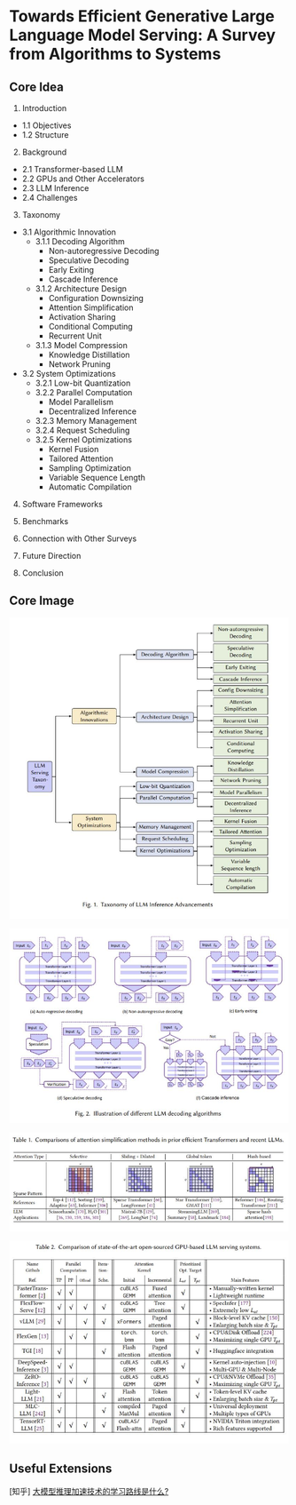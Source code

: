 # Towards Efficient Generative Large Language Model Serving: A Survey from Algorithms to Systems

## Core Idea
1. Introduction
  - 1.1 Objectives
  - 1.2 Structure

2. Background
  - 2.1 Transformer-based LLM
  - 2.2 GPUs and Other Accelerators
  - 2.3 LLM Inference
  - 2.4 Challenges

3. Taxonomy
  - 3.1 Algorithmic Innovation
    - 3.1.1 Decoding Algorithm
      - Non-autoregressive Decoding
      - Speculative Decoding
      - Early Exiting
      - Cascade Inference
    - 3.1.2 Architecture Design
      - Configuration Downsizing
      - Attention Simplification
      - Activation Sharing
      - Conditional Computing
      - Recurrent Unit
    - 3.1.3 Model Compression
      - Knowledge Distillation
      - Network Pruning
  - 3.2 System Optimizations
    - 3.2.1 Low-bit Quantization
    - 3.2.2 Parallel Computation
      - Model Parallelism
      - Decentralized Inference
    - 3.2.3 Memory Management
    - 3.2.4 Request Scheduling
    - 3.2.5 Kernel Optimizations
      - Kernel Fusion
      - Tailored Attention
      - Sampling Optimization
      - Variable Sequence Length
      - Automatic Compilation

4. Software Frameworks

5. Benchmarks

6. Connection with Other Surveys

7. Future Direction

8. Conclusion

## Core Image
![Figure 1](fig.1.jpg)

![Figure 2](fig.2.jpg)

![Table 1](table.1.jpg)

![Table 2](table.2.jpg)

## Useful Extensions
[知乎] [大模型推理加速技术的学习路线是什么?](https://www.zhihu.com/question/591646269/answer/3360933376)
